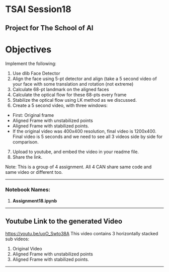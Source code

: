 # TSAI Session18

Project for The School of AI
---------------------------------------------------------------------------------------

# Objectives

Implement the following:
1. Use dlib Face Detector 
2. Align the face using 5-pt detector and align (take a 5 second video of your face with some translation and rotation (not extreme)
3. Calculate 68-pt landmark on the aligned faces
4. Calculate the optical flow for these 68-pts every frame
5. Stabilize the optical flow using LK method as we discussed. 
6. Create a 5 second video, with three windows:
  * First: Original frame
  * Aligned Frame with unstabilized points
  * Aligned Frame with stabilized points. 
  * If the original video was 400x400 resolution, final video is 1200x400. Final video is 5 seconds and we need to see all 3 videos side by side for comparison. 
7. Upload to youtube, and embed the video in your readme file. 
8. Share the link. 

Note: This is a group of 4 assignment. All 4 CAN share same code and same video or different too. 

--------------------------------------------------------------------------------------


### Notebook Names: 
1. **Assignment18.ipynb**

--------------------------------------------------------------------------------------

## Youtube Link to the generated Video
https://youtu.be/uoO_Swto38A
This video contains 3 horizontally stacked sub videos:
1. Original Video 
2. Aligned Frame with unstabilized points 
3. Aligned Frame with stabilized points.

--------------------------------------------------------------------------------------
